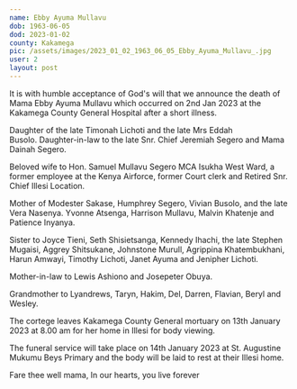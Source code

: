 ```yaml
---
name: Ebby Ayuma Mullavu 
dob: 1963-06-05
dod: 2023-01-02
county: Kakamega
pic: /assets/images/2023_01_02_1963_06_05_Ebby_Ayuma_Mullavu_.jpg
user: 2
layout: post
---
```

<p class='py-2'>It is with humble acceptance of God's will that we announce the death of Mama Ebby Ayuma Mullavu which occurred on 2nd Jan 2023 at the Kakamega County General Hospital after a short illness. 

<p class='py-2'>Daughter of the late Timonah Lichoti and the late Mrs Eddah Busolo. Daughter-in-law to the late Snr. Chief Jeremiah Segero and Mama Dainah Segero.</p>

<p class='py-2'>Beloved wife to Hon. Samuel Mullavu Segero MCA Isukha West Ward, a former employee at the Kenya Airforce, former Court clerk and Retired Snr. Chief Illesi Location. </p>

<p class='py-2'>Mother of Modester Sakase, Humphrey Segero, Vivian Busolo, and the late Vera Nasenya. Yvonne Atsenga, Harrison Mullavu, Malvin Khatenje and Patience Inyanya. </p>

<p class='py-2'>Sister to Joyce Tieni, Seth Shisietsanga, Kennedy Ihachi, the late Stephen Mugaisi, Aggrey Shitsukane, Johnstone Murull, Agrippina Khatembukhani, Harun Amwayi, Timothy Lichoti, Janet Ayuma and Jenipher Lichoti. </p>
  
<p class='py-2'> Mother-in-law to Lewis Ashiono and Josepeter Obuya. </p>

<p class='py-2'>Grandmother to Lyandrews, Taryn, Hakim, Del, Darren, Flavian, Beryl and Wesley. 

<p class='py-2'>The cortege leaves Kakamega County General mortuary on 13th January 2023 at 8.00 am for her home in Illesi for body viewing.</p>
  
<p class='py-2'>The funeral service will take place on 14th January 2023 at St. Augustine Mukumu Beys Primary and the body will be laid to rest at their Illesi home.</p>

<p class='py-2'>Fare thee well mama, In our hearts, you live forever</p><p class='py-2'></p>
